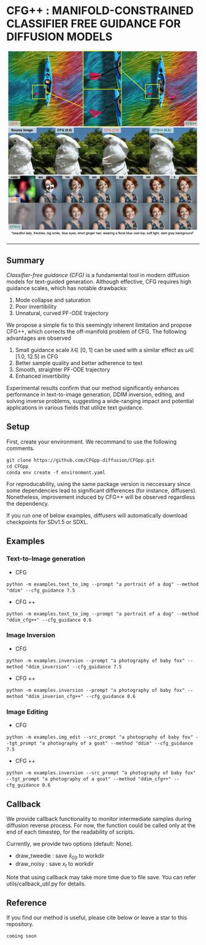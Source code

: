 # CFG++ : MANIFOLD-CONSTRAINED CLASSIFIER FREE GUIDANCE FOR DIFFUSION MODELS

![main figure](assets/main_test_v5.png)

---
## Summary

*Classifier-free guidance (CFG)* is a fundamental tool in modern diffusion models for text-guided generation. Although effective, CFG requires high guidance scales, which has notable drawbacks:

1. Mode collapse and saturation
2. Poor invertibility
3. Unnatural, curved PF-ODE trajectory

We propose a simple fix to this seemingly inherent limitation and propose CFG++, which corrects the off-manifold problem of CFG. The following advantages are observed

1. Small guidance scale $\lambda \in$ [0, 1] can be used with a similar effect as $\omega \in$ [1.0, 12.5] in CFG
2. Better sample quality and better adherence to text
3. Smooth, straighter PF-ODE trajectory
4. Enhanced invertibility

Experimental results confirm that our method significantly enhances performance in text-to-image generation, DDIM inversion, editing, and solving inverse problems, suggesting a wide-ranging impact and potential applications in various fields that utilize text guidance.

## Setup

First, create your environment. We recommand to use the following comments. 

```
git clone https://github.com/CFGpp-diffusion/CFGpp.git
cd CFGpp
conda env create -f environment.yaml
```

For reproducability, using the same package version is neccessary since some dependencies lead to significant differences (for instance, diffusers). Nonetheless, improvement induced by CFG++ will be observed regardless the dependency.

If you run one of below examples, diffusers will automatically download checkpoints for SDv1.5 or SDXL.


## Examples

### Text-to-Image generation

- CFG
```
python -m examples.text_to_img --prompt "a portrait of a dog" --method "ddim" --cfg_guidance 7.5
```

- CFG ++
```
python -m examples.text_to_img --prompt "a portrait of a dog" --method "ddim_cfg++" --cfg_guidance 0.6
```


### Image Inversion

- CFG
```
python -m examples.inversion --prompt "a photography of baby fox" --method "ddim_inversion" --cfg_guidance 7.5
```

- CFG ++
```
python -m examples.inversion --prompt "a photography of baby fox" --method "ddim_inverion_cfg++" --cfg_guidance 0.6
```

### Image Editing

- CFG
```
python -m examples.img_edit --src_prompt "a photography of baby fox" --tgt_prompt "a photography of a goat" --method "ddim" --cfg_guidance 7.5
```

- CFG ++
```
python -m examples.inversion --src_prompt "a photography of baby fox" --tgt_prompt "a photography of a goat" --method "ddim_cfg++" --cfg_guidance 0.6
```

## Callback

We provide callback functionality to monitor intermediate samples during diffusion reverse process. For now, the function could be called only at the end of each timestep, for the readability of scripts.

Currently, we provide two options (default: None).
- draw_tweedie : save $\hat x_{0|t}$ to workdir
- draw_noisy : save $x_t$ to workdir

Note that using callback may take more time due to file save. You can refer utils/callback_util.py for details.

## Reference
If you find our method is useful, please cite below or leave a star to this repository.

```
coming soon
```

